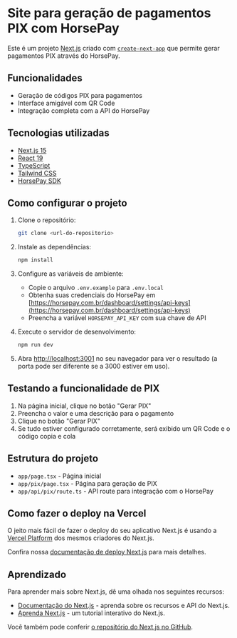 # Site para geração de pagamentos PIX com HorsePay

Este é um projeto [Next.js](https://nextjs.org/) criado com [`create-next-app`](https://github.com/vercel/next.js/tree/canary/packages/create-next-app) que permite gerar pagamentos PIX através do HorsePay.

## Funcionalidades

- Geração de códigos PIX para pagamentos
- Interface amigável com QR Code
- Integração completa com a API do HorsePay

## Tecnologias utilizadas

- [Next.js 15](https://nextjs.org/)
- [React 19](https://reactjs.org/)
- [TypeScript](https://www.typescriptlang.org/)
- [Tailwind CSS](https://tailwindcss.com/)
- [HorsePay SDK](https://horsepay.com.br/docs)

## Como configurar o projeto

1. Clone o repositório:
   ```bash
   git clone <url-do-repositorio>
   ```

2. Instale as dependências:
   ```bash
   npm install
   ```

3. Configure as variáveis de ambiente:
   - Copie o arquivo `.env.example` para `.env.local`
   - Obtenha suas credenciais do HorsePay em [https://horsepay.com.br/dashboard/settings/api-keys](https://horsepay.com.br/dashboard/settings/api-keys)
   - Preencha a variável `HORSEPAY_API_KEY` com sua chave de API

4. Execute o servidor de desenvolvimento:
   ```bash
   npm run dev
   ```

5. Abra [http://localhost:3001](http://localhost:3001) no seu navegador para ver o resultado (a porta pode ser diferente se a 3000 estiver em uso).

## Testando a funcionalidade de PIX

1. Na página inicial, clique no botão "Gerar PIX"
2. Preencha o valor e uma descrição para o pagamento
3. Clique no botão "Gerar PIX"
4. Se tudo estiver configurado corretamente, será exibido um QR Code e o código copia e cola

## Estrutura do projeto

- `app/page.tsx` - Página inicial
- `app/pix/page.tsx` - Página para geração de PIX
- `app/api/pix/route.ts` - API route para integração com o HorsePay

## Como fazer o deploy na Vercel

O jeito mais fácil de fazer o deploy do seu aplicativo Next.js é usando a [Vercel Platform](https://vercel.com/new?utm_medium=default-template&filter=next.js&utm_source=create-next-app&utm_campaign=create-next-app-readme) dos mesmos criadores do Next.js.

Confira nossa [documentação de deploy Next.js](https://nextjs.org/docs/deployment) para mais detalhes.

## Aprendizado

Para aprender mais sobre Next.js, dê uma olhada nos seguintes recursos:

- [Documentação do Next.js](https://nextjs.org/docs) - aprenda sobre os recursos e API do Next.js.
- [Aprenda Next.js](https://nextjs.org/learn) - um tutorial interativo do Next.js.

Você também pode conferir [o repositório do Next.js no GitHub](https://github.com/vercel/next.js/).